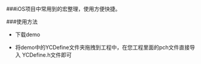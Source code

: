 

###iOS项目中常用到的宏整理，使用方便快捷。

###使用方法

* 下载demo

* 将demo中的YCDefine文件夹拖拽到工程中，在您工程里面的pch文件直接导入 YCDefine.h文件即可
